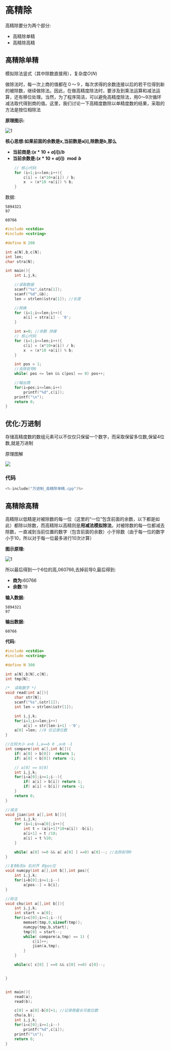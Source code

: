 # 高精除

高精除要分为两个部分:

 - 高精除单精
 - 高精除高精

## 高精除单精

模拟除法竖式（其中除数直接用），复杂度$O(N)$

做除法时，每一次上商的值都在０～９，每次求得的余数连接以后的若干位得到新的被除数，继续做除法。因此，在做高精度除法时，要涉及到乘法运算和减法运算，还有移位处理。当然，为了程序简洁，可以避免高精度除法，用0～9次循环减法取代得到商的值。这里，我们讨论一下高精度数除以单精度数的结果，采取的方法是按位相除法

**原理图示:**

![1](./高精除单精.png)

**核心思想:如果前面的余数是x,当前数是a[i],除数是b,那么**

 - **当前商是:$(x*10+a[i]) / b$**
 - **当前余数是:$(x*10+a[i]) \mod b$**

```c
    // 核心代码
    for (i=1;i<=len;i++){
        c[i] = (x*10+a[i]) / b;
        x  = (x*10 +a[i]) % b;
    }
```

数据:

```
5894321
97
```

```
60766
```

```c
#include <cstdio>
#include <cstring>

#define N 200

int a[N],b,c[N];
int len;
char stra[N];

int main(){
    int i,j,k;

    //读取数据
    scanf("%s",&stra[1]);
    scanf("%d",&b);
    len = strlen(&stra[1]); //长度

    //转换
    for (i=1;i<=len;i++){
        a[i] = stra[i] - '0';
    }

    int x=0; //余数 拼接
    // 核心代码
    for (i=1;i<=len;i++){
        c[i] = (x*10+a[i]) / b;
        x  = (x*10 +a[i]) % b;
    }

    int pos = 1;
    //去除前导0
    while( pos <= len && c[pos] == 0) pos++;

    //输出商
    for(i=pos;i<=len;i++)
        printf("%d",c[i]);
    printf("\n");
    return 0;
}
```

## 优化:万进制

存储高精度数的数组元素可以不仅仅只保留一个数字，而采取保留多位数,保留4位数,就是万进制

原理图解 

![](./万进制_高精除单精.png)

### 代码

```c
<%-include("万进制_高精除单精.cpp")%>
```


## 高精除高精

高精除以低精是对被除数的每一位（这里的“一位”包含前面的余数，以下都是如此）都除以除数，而高精除以高精则是**用减法模拟除法**，对被除数的每一位都减去除数，一直减到当前位置的数字（包含前面的余数）小于除数（由于每一位的数字小于10，所以对于每一位最多进行10次计算）

**图示原理:**

![1](./高精除高精.png)

所以最后得到一个$6$位的高,$060766$,去掉前导$0$,最后得到:

  - **商为:**$60766$
  - **余数**:$19$

**输入数据:**
```
5894321
97
```

**输出数据:**

```
60766
```

**代码:**

```c
#include <cstdio>
#include <cstring>

#define N 300

int a[N],b[N],c[N];
int tmp[N];

/*  读取数字 */
void read(int a[]){
    char str[N];
    scanf("%s",&str[1]);
    int len = strlen(&str[1]);

    int i,j,k;
    for(i=1;i<=len;i++)
        a[i] = str[len-i+1] -'0';
    a[0] =len; //0 位记录位数
}

//比较大小 a>b 1,a==b 0 ,a<b -1
int compare(int a[],int b[]){
    if( a[0] > b[0])  return 1;
    if( a[0] < b[0]) return -1;

    // a[0] == b[0]
    int i,j,k;
    for(i=a[0];i>=1;i--){
        if( a[i] > b[i]) return 1;
        if( a[i] < b[i]) return -1;
    }
    return 0;
}

//减法
void jian(int a[],int b[]){
    int i,j,k;
    for (i=1;i<=a[0];i++){
        int t = (a[i+1]*10+a[i]) -b[i];
        a[i+1] = t /10;
        a[i] = t %10;
    }

    while( a[0] >=0 && a[ a[0] ] ==0) a[0]--; //去除前导0
}

//复制b到a 右对齐 到pos位
void numcpy(int a[],int b[],int pos){
    int i,j,k;
    for(i=b[0];i>=1;i--)
        a[pos--] = b[i];
}

//除法
void chu(int a[],int b[]){
    int i,j,k;
    int start = a[0];
    for(i=c[0];i>=1;i--){
        memset(tmp,0,sizeof(tmp));
        numcpy(tmp,b,start);
        tmp[0] = start--;
        while( compare(a,tmp) == 1) {
            c[i]++;
            jian(a,tmp);
        }
    }

    while(c[ c[0] ] ==0 && c[0] >=0) c[0]--;


}


int main(){
    read(a);
    read(b);

    c[0] = a[0]-b[0]+1; //记录商最长可能位数
    chu(a,b);
    int i,j,k;
    for(i=c[0];i>=1;i--)
        printf("%d",c[i]);
    printf("\n");
    return 0;
}
```
